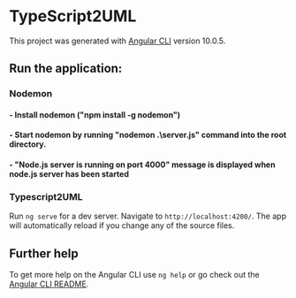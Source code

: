 # TypeScript2UML

This project was generated with [Angular CLI](https://github.com/angular/angular-cli) version 10.0.5.


## Run the application:

### Nodemon

#### - Install nodemon ("npm install -g nodemon") 
#### - Start nodemon by running  "nodemon .\server.js" command into the root directory.
#### - "Node.js server is running on port 4000" message is displayed when node.js server has been started 

### Typescript2UML

Run `ng serve` for a dev server. Navigate to `http://localhost:4200/`. The app will automatically reload if you change any of the source files.

## Further help

To get more help on the Angular CLI use `ng help` or go check out the [Angular CLI README](https://github.com/angular/angular-cli/blob/master/README.md).
